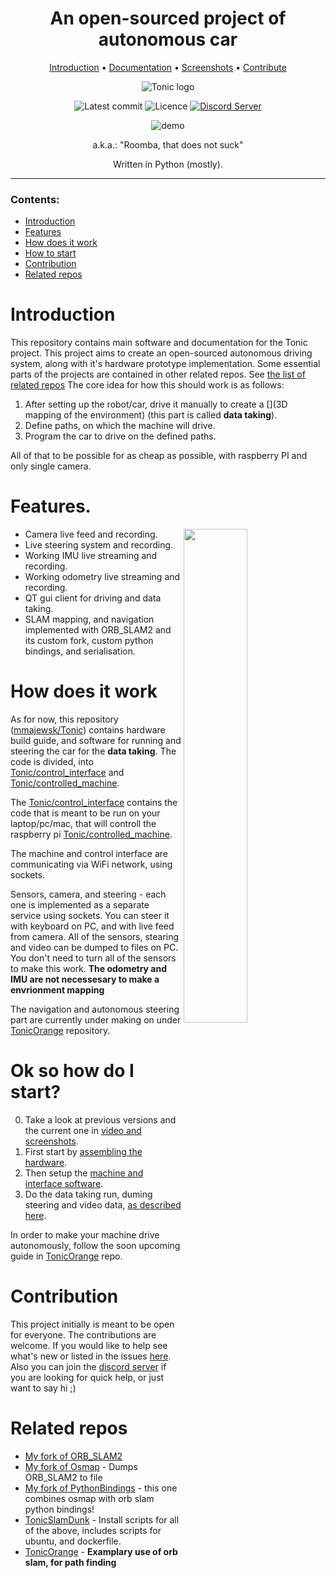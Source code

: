 <div align="center">
  
# An open-sourced project of autonomous car 
  
[Introduction](#introduction) • [Documentation](#ok-so-how-do-I-start?) • [Screenshots] • [Contribute](#contribute) 
  
![Tonic logo](https://imgur.com/eh1QMvS.jpg)

![Latest commit](https://img.shields.io/github/last-commit/mmajewsk/tonic/master?style=flat-square)
![Licence](https://img.shields.io/github/license/mmajewsk/tonic)
[![Discord Server](https://img.shields.io/discord/739733971944079401?color=blue&label=Discord%20Chat&logo=discord&logoColor=white&style=flat-square)][Discord]

![demo](https://imgur.com/HAA9xJo.gif)

a.k.a.: "Roomba, that does not suck"

Written in Python (mostly).


</div>

---

### Contents:

- [Introduction](#introduction)
- [Features](#features.) 
- [How does it work](#how-does-it-work) 
- [How to start](#ok-so-how-do-I-start?)
- [Contribution](#contribution)
- [Related repos](#related-repos)

# Introduction

This repository contains main software and documentation for the Tonic project. This project aims to create an open-sourced autonomous driving system, along with it's hardware prototype implementation. Some essential parts of the projects are contained in other related repos. See [the list of related repos](#related-repos)
The core idea for how this should work is as follows:

1. After setting up the robot/car, drive it manually to create a [](3D mapping of the environment) (this part is called __data taking__).
2. Define paths, on which the machine will drive.
3. Program the car to drive on the defined paths.

All of that to be possible for as cheap as possible, with raspberry PI and only single camera.

# Features.

  <img src="https://imgur.com/oA3ERWN.gif" width="45%" height="45%" align="right" />

  - Camera live feed and recording.
  - Live steering system and recording.
  - Working IMU live streaming and recording.
  - Working odometry live streaming and recording.
  - QT gui client for driving and data taking.
  - SLAM mapping, and navigation implemented with ORB_SLAM2 and its custom fork, custom python bindings, and serialisation.

# How does it work

As for now, this repository ([mmajewsk/Tonic]) contains hardware build guide, and software for running and steering the car for the **data taking**.
The code is divided, into [Tonic/control_interface] and [Tonic/controlled_machine]. 

The [Tonic/control_interface] contains the code that is meant to be run on your laptop/pc/mac, that will controll the raspberry pi [Tonic/controlled_machine].

The machine and control interface are communicating via WiFi network, using sockets. 

Sensors, camera, and steering - each one is implemented
as a separate service using sockets.
You can steer it with keyboard on PC, and with live feed from camera.
All of the sensors, stearing and video can be dumped to files on PC.
You don't need to turn all of the sensors to make this work.
**The odometry and IMU are not necessesary to make a envrionment mapping**

The navigation and autonomous steering part are currently under making on under [TonicOrange] repository.

# Ok so how do I start?

0. Take a look at previous versions and the current one in [video and screenshots][Screenshots].
1. First start by [assembling the hardware](doc/hardware_guide.md).
2. Then setup the [machine and interface software](doc/running_software.md).
3. Do the data taking run, duming steering and video data, [as described here](doc/running_software.md##running-tonic).

In order to make your machine drive autonomously, follow the soon upcoming guide in [TonicOrange] repo.
  

# Contribution

This project initially is meant to be open for everyone. The contributions are welcome.
If you would like to help see what's new or listed in the issues [here](https://github.com/mmajewsk/Tonic/issues).
Also you can join the [discord server](discord) if you are looking for quick help, or just want to say hi ;) 


# Related repos
- [My fork of ORB_SLAM2](https://github.com/mmajewsk/ORB_SLAM2)
- [My fork of Osmap] - Dumps ORB_SLAM2 to file
- [My fork of PythonBindings] - this one combines osmap with orb slam python bindings!
- [TonicSlamDunk] - Install scripts for all of the above, includes scripts for ubuntu, and dockerfile.
- [TonicOrange] - **Examplary use of orb slam, for path finding**
  

[discord]: https://discord.gg/55WuPN
[mmajewsk/Tonic]: https://github.com/mmajewsk/Tonic
[Tonic/control_interface]: https://github.com/mmajewsk/Tonic/control_interface
[Tonic/controlled_machine]: https://github.com/mmajewsk/Tonic/controlled_machine
[My fork of ORB_SLAM2]: https://github.com/mmajewsk/ORB_SLAM2
[My fork of Osmap]: https://github.com/mmajewsk/osmap 
[My fork of PythonBindings]: https://github.com/mmajewsk/ORB_SLAM2-PythonBindings 
[TonicSlamDunk]: https://github.com/mmajewsk/TonicSlamDunk 
[TonicOrange]: https://github.com/mmajewsk/TonicOrange 
[Screenshots]: doc/video_and_screenshots.md
